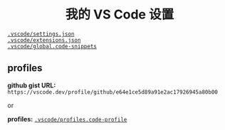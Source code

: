 <h1 align="center">我的 VS Code 设置</h1>

[`.vscode/settings.json`](./.vscode/settings.json)<br>
[`.vscode/extensions.json`](./.vscode/extensions.json)<br>
[`.vscode/global.code-snippets`](./.vscode/global.code-snippets)

## profiles

**github gist URL:** `https://vscode.dev/profile/github/e64e1ce5d89a91e2ac17926945a80b00`

or

**profiles:** [`.vscode/profiles.code-profile`](./.vscode/profiles.code-profile)
